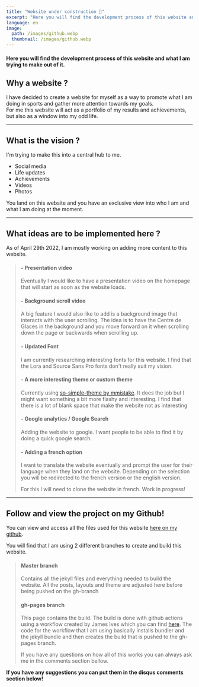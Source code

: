 ```yaml
---
title: "Website under construction 🚧"
excerpt: "Here you will find the development process of this website and what I am trying to make out of it."
language: en
image: 
  path: /images/github.webp
  thumbnail: /images/github.webp
---
```


#### Here you will find the development process of this website and what I am trying to make out of it.

## Why a website ?

I have decided to create a website for myself as a way to promote what I am doing in sports and gather more attention towards my goals.  
For me this website will act as a portfolio of my results and achievements, but also as a window into my odd life.

---------------------------------------------------

## What is the vision ?
I'm trying to make this into a central hub to me.  
- Social media
- Life updates
- Achievements
- Videos
- Photos

You land on this website and you have an exclusive view into who I am and what I am doing at the moment.

---------------------------------------------------

## What ideas are to be implemented here ?
As of April 29th 2022,  I am mostly working on adding more content to this website.

> #### - Presentation video
> Eventually I would like to have a presentation video on the homepage that will start as soon as the website loads.
>
>#### - Background scroll video
> A big feature I would also like to add is a background image that interacts with the user scrolling. The idea is to have the Centre de Glaces in the background and you move forward on it when scrolling down the page or backwards when scrolling up.
>
>#### - Updated Font
> I am currently researching interesting fonts for this website. I find that the Lora and Source Sans Pro fonts don't really suit my vision.
>
>#### - A more interesting theme or custom theme
> Currently using [so-simple-theme by mmistake](https://github.com/mmistakes/so-simple-theme "so-simple-theme by mmistake"). It does the job but I might want something a bit more flashy and interesting. I find that there is a lot of blank space that make the website not as interesting
>
>#### - Google analytics / Google Search
> Adding the website to google. I want people to be able to find it by doing a quick google search.
>
>#### - Adding a french option
> I want to translate the website eventually and prompt the user for their language when they land on the website. Depending on the selection you will be redirected to the french version or the english version.
>
> For this I will need to clone the website in french. Work in progress!  

---------------------------------------------------

## Follow and view the project on my Github!

You can view and access all the files used for this website [here on my github](https://github.com/ChrisFiola/chrisfiola.github.io "here on my github").

You will find that I am using 2 different branches to create and build this website.

> #### Master branch
> Contains all the jekyll files and everything needed to build the website.
> All the posts, layouts and theme are adjusted here before being pushed on the gh-branch
>
> #### gh-pages branch
> This page contains the build. The build is done with github actions using a workflow created by James Ives which you can find [here](https://github.com/JamesIves/github-pages-deploy-action "here").
> The code for the workflow that I am using basically installs bundler and the jekyll bundle and then creates the build that is pushed to the gh-pages branch.
>
> If you have any questions on how all of this works you can always ask me in the comments section bellow.

**If you have any suggestions you can put them in the disqus comments section below!**


